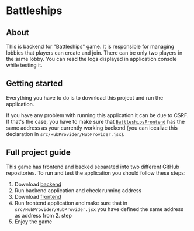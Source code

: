 # Battleships

## About
This is backend for "Battleships" game. It is responsible for managing lobbies that players can create and join. There can be only two players in the same lobby. You can read the logs displayed in application console while testing it.

## Getting started
Everything you have to do is to download this project and run the application. 

If you have any problem with running this application it can be due to CSRF. If that's the case, you have to make sure that [`BattleshipsFrontend`](https://github.com/KrzychuK121/BattleshipsFrontend) has the same address as your currently working backend (you can localize this declaration in `src/HubProvider/HubProvider.jsx`).

## Full project guide
This game has frontend and backed separated into two different GitHub repositories. To run and test the application you should follow these steps:
1. Download [backend](https://github.com/KrzychuK121/BattleshipsBackend)
2. Run backend application and check running address
3. Download [frontend](https://github.com/KrzychuK121/BattleshipsFrontend)
4. Run frontend application and make sure that in `src/HubProvider/HubProvider.jsx` you have defined the same address as address from 2. step
5. Enjoy the game
